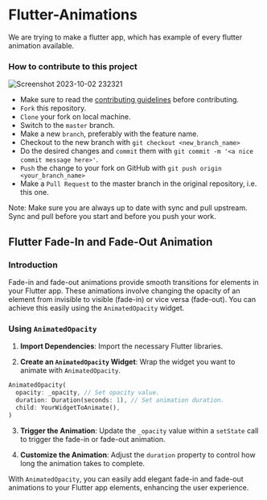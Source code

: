 # Flutter-Animations
We are trying to make a flutter app, which has example of every flutter animation available.

### How to contribute to this project


![Screenshot 2023-10-02 232321](https://github.com/dev1abhi/Flutter-Animations/assets/132396257/8729bffd-cc8e-41ef-b842-9b51188dab50)

- Make sure to read the [contributing guidelines](CONTRIBUTING.md) before contributing.
- `Fork` this repository.
- `Clone` your fork on local machine.
- Switch to the `master` branch.
- Make a new `branch`, preferably with the feature name.
- Checkout to the new branch with `git checkout <new_branch_name>`
- Do the desired changes and `commit` them with `git commit -m '<a nice commit message here>'`.
- `Push` the change to your fork on GitHub with `git push origin <your_branch_name>`
- Make a `Pull Request` to the master branch in the original repository, i.e. this one.

Note: Make sure you are always up to date with sync and pull upstream. Sync and pull before you start and before you push your work.

## Flutter Fade-In and Fade-Out Animation

### Introduction
Fade-in and fade-out animations provide smooth transitions for elements in your Flutter app. These animations involve changing the opacity of an element from invisible to visible (fade-in) or vice versa (fade-out). You can achieve this easily using the `AnimatedOpacity` widget.

### Using `AnimatedOpacity`

1. **Import Dependencies**: Import the necessary Flutter libraries.

2. **Create an `AnimatedOpacity` Widget**: Wrap the widget you want to animate with `AnimatedOpacity`. 

```dart
AnimatedOpacity(
  opacity: _opacity, // Set opacity value.
  duration: Duration(seconds: 1), // Set animation duration.
  child: YourWidgetToAnimate(),
)
```
3. **Trigger the Animation**: Update the `_opacity` value within a `setState` call to trigger the fade-in or fade-out animation.

4. **Customize the Animation**: Adjust the `duration` property to control how long the animation takes to complete.

With `AnimatedOpacity`, you can easily add elegant fade-in and fade-out animations to your Flutter app elements, enhancing the user experience.
